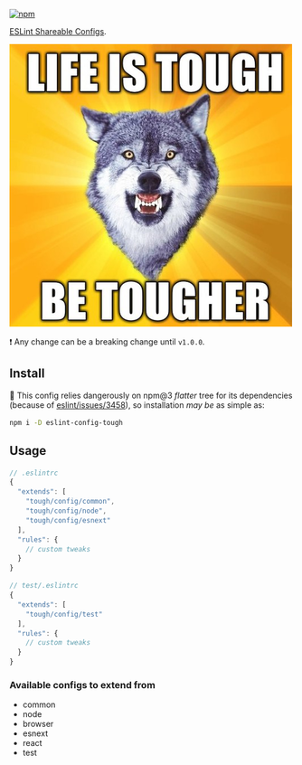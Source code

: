 [![npm](https://img.shields.io/npm/v/eslint-config-tough/master.svg?style=flat-square)](https://www.npmjs.com/package/eslint-config-tough)

[ESLint Shareable Configs](http://eslint.org/docs/developer-guide/shareable-configs).

![tough life](pic.jpg)

:exclamation: Any change can be a breaking change until `v1.0.0`.

## Install

:information_desk_person: This config relies dangerously on npm@3 _flatter_ tree for its dependencies (because of [eslint/issues/3458](https://github.com/eslint/eslint/issues/3458)), so installation _may be_ as simple as:

```sh
npm i -D eslint-config-tough
```

## Usage

```js
// .eslintrc
{
  "extends": [
    "tough/config/common",
    "tough/config/node",
    "tough/config/esnext"
  ],
  "rules": {
    // custom tweaks
  }
}
```

```js
// test/.eslintrc
{
  "extends": [
    "tough/config/test"
  ],
  "rules": {
    // custom tweaks
  }
}
```

### Available configs to extend from

* common
* node
* browser
* esnext
* react
* test

